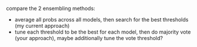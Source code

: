 

compare the 2 ensembling methods:
- average all probs across all models, then search for the best thresholds (my current approach)
- tune each threshold to be the best for each model, then do majority vote (your approach), maybe additionally tune the vote threshold?